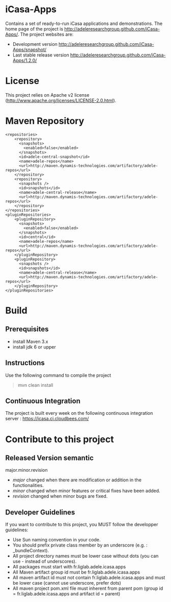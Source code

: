 iCasa-Apps
==========

Contains a set of ready-to-run iCasa applications and demonstrations.
The home page of the project is <http://adeleresearchgroup.github.com/iCasa-Apps/>.
The project websites are:
 * Development version <http://adeleresearchgroup.github.com/iCasa-Apps/snapshot/>
 * Last stable release version <http://adeleresearchgroup.github.com/iCasa-Apps/1.2.0/>

License
=====

This project relies on Apache v2 license (<http://www.apache.org/licenses/LICENSE-2.0.html>).

Maven Repository
=============


    <repositories>
        <repository>
          <snapshots>
            <enabled>false</enabled>
          </snapshots>
          <id>adele-central-snapshot</id>
          <name>adele-repos</name>
          <url>http://maven.dynamis-technologies.com/artifactory/adele-repos</url>
        </repository>
        <repository>
          <snapshots />
          <id>snapshots</id>
          <name>adele-central-release</name>
          <url>http://maven.dynamis-technologies.com/artifactory/adele-repos</url>
        </repository>
    </repositories>
    <pluginRepositories>
        <pluginRepository>
          <snapshots>
            <enabled>false</enabled>
          </snapshots>
          <id>central</id>
          <name>adele-repos</name>
          <url>http://maven.dynamis-technologies.com/artifactory/adele-repos</url>
        </pluginRepository>
        <pluginRepository>
          <snapshots />
          <id>snapshots</id>
          <name>adele-central-release</name>
          <url>http://maven.dynamis-technologies.com/artifactory/adele-repos</url>
        </pluginRepository>
    </pluginRepositories>

Build
=====

Prerequisites
-----

- install Maven 3.x
- install jdk 6 or upper

Instructions
----

Use the following command to compile the project
> mvn clean install

Continuous Integration
----

The project is built every week on the following continuous integration server :
<https://icasa.ci.cloudbees.com/>

Contribute to this project
====

Released Version semantic
----

 major.minor.revision

 * _major_ changed when there are modification or addition in the functionalities.
 * _minor_ changed when minor features or critical fixes have been added.
 * _revision_ changed when minor bugs are fixed.

Developer Guidelines
----

If you want to contribute to this project, you MUST follow the developper guidelines:
- Use Sun naming convention in your code.
- You should prefix private class member by an underscore (e.g. : _bundleContext).
- All project directory names must be lower case without dots (you can use - instead of underscores).
- All packages must start with fr.liglab.adele.icasa.apps
- All Maven artifact group id must be fr.liglab.adele.icasa.apps
- All maven artifact id must not contain fr.liglab.adele.icasa.apps and must be lower case (cannot use underscore, prefer dots)
- All maven project pom.xml file must inherent from parent pom (group id = fr.liglab.adele.icasa.apps and artifact id = parent)
